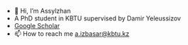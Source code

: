 - 👋 Hi, I’m Assylzhan
- A PhD student in KBTU supervised by Damir Yeleussizov
- [Google Scholar](https://scholar.google.com/citations?user=QzG2OqMAAAAJ&hl=en)
- 📫 How to reach me a.izbasar@kbtu.kz

<!---
Assylzhan-Izbassar/Assylzhan-Izbassar is a ✨ special ✨ repository because its `README.md` (this file) appears on your GitHub profile.
You can click the Preview link to take a look at your changes.
--->

